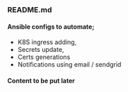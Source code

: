 ### README.md 


#### Ansible configs to automate;
* K8S ingress adding, 
* Secrets update, 
* Certs generations 
* Notifications using email / sendgrid

#### Content to be put later

